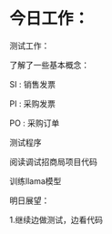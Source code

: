 # 今日工作：

测试工作：

了解了一些基本概念：

SI : 销售发票

PI : 采购发票

PO : 采购订单

测试程序

阅读调试招商局项目代码

训练llama模型

明日展望：

1.继续边做测试，边看代码

